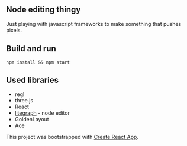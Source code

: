 ## Node editing thingy

Just playing with javascript frameworks to make something that pushes pixels.

## Build and run

```console
npm install && npm start
```

## Used libraries
* regl
* three.js
* React
* [litegraph](https://github.com/jagenjo/litegraph.js) - node editor
* GoldenLayout
* Ace

This project was bootstrapped with [Create React App](https://github.com/facebook/create-react-app).